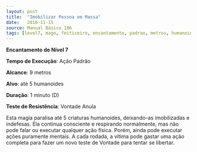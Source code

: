 ```yaml
---
layout: post
title:  "Imobilizar Pessoa em Massa"
date:   2016-11-15
source: Manual Básico.186
tags: [level7, mago, feiticeiro, encantamento, padrao, metros, humanoide, minuto, vontade, anula]
---
```


**Encantamento de Nível 7**

**Tempo de Execução**: Ação Padrão

**Alcance**: 9 metros

**Alvo**: até 5 humanoides

**Duração**: 1 minuto (D)

**Teste de Resistência**: Vontade Anula

Esta magia paralisa até 5 criaturas humanoides, deixando-as imobilizadas e indefesas. 
Ela continua consciente e respirando normalmente, mas não pode falar ou executar qualquer ação física. Porém, ainda pode executar ações puramente mentais.
A cada rodada, a vítima pode gastar uma ação completa para fazer um novo teste de Vontade para tentar se libertar.